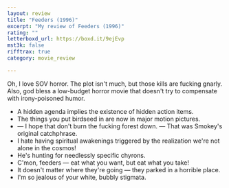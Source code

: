 ```yaml
---
layout: review
title: "Feeders (1996)"
excerpt: "My review of Feeders (1996)"
rating: ""
letterboxd_url: https://boxd.it/9ejEvp
mst3k: false
rifftrax: true
category: movie_review

---
```


Oh, I love SOV horror. The plot isn't much, but those kills are fucking gnarly. Also, god bless a low-budget horror movie that doesn't try to compensate with irony-poisoned humor.

* A hidden agenda implies the existence of hidden action items.
* The things you put birdseed in are now in major motion pictures.
* — I hope that don't burn the fucking forest down. — That was Smokey's original catchphrase.
* I hate having spiritual awakenings triggered by the realization we're not alone in the cosmos!
* He's hunting for needlessly specific chyrons.
* C'mon, feeders — eat what you want, but eat what you take!
* It doesn't matter where they're going — they parked in a horrible place.
* I'm so jealous of your white, bubbly stigmata.
